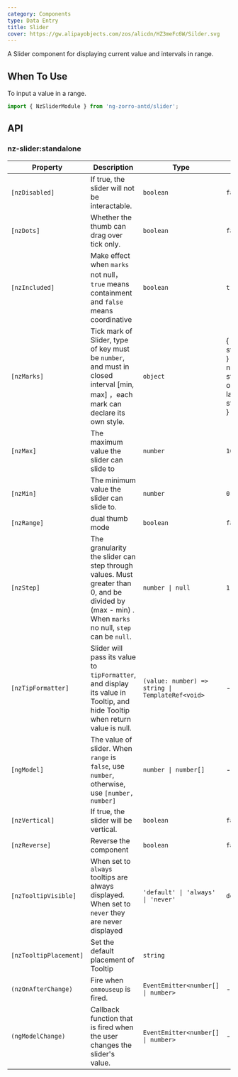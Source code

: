 ```yaml
---
category: Components
type: Data Entry
title: Slider
cover: https://gw.alipayobjects.com/zos/alicdn/HZ3meFc6W/Silder.svg
---
```


A Slider component for displaying current value and intervals in range.

## When To Use

To input a value in a range.

```ts
import { NzSliderModule } from 'ng-zorro-antd/slider';
```

## API

### nz-slider:standalone

| Property               | Description                                                                                                                                          | Type                                             | Default                                                                      |
| ---------------------- | ---------------------------------------------------------------------------------------------------------------------------------------------------- | ------------------------------------------------ | ---------------------------------------------------------------------------- |
| `[nzDisabled]`         | If true, the slider will not be interactable.                                                                                                        | `boolean`                                        | `false`                                                                      |
| `[nzDots]`             | Whether the thumb can drag over tick only.                                                                                                           | `boolean`                                        | `false`                                                                      |
| `[nzIncluded]`         | Make effect when `marks` not null，`true` means containment and `false` means coordinative                                                           | `boolean`                                        | `true`                                                                       |
| `[nzMarks]`            | Tick mark of Slider, type of key must be `number`, and must in closed interval [min, max] ，each mark can declare its own style.                     | `object`                                         | { number: string/HTML } or { number: { style: object, label: string/HTML } } |
| `[nzMax]`              | The maximum value the slider can slide to                                                                                                            | `number`                                         | `100`                                                                        |
| `[nzMin]`              | The minimum value the slider can slide to.                                                                                                           | `number`                                         | `0`                                                                          |
| `[nzRange]`            | dual thumb mode                                                                                                                                      | `boolean`                                        | `false`                                                                      |
| `[nzStep]`             | The granularity the slider can step through values. Must greater than 0, and be divided by (max - min) . When `marks` no null, `step` can be `null`. | `number \| null`                                 | `1`                                                                          |
| `[nzTipFormatter]`     | Slider will pass its value to `tipFormatter`, and display its value in Tooltip, and hide Tooltip when return value is null.                          | `(value: number) => string \| TemplateRef<void>` | -                                                                            |
| `[ngModel]`            | The value of slider. When `range` is `false`, use `number`, otherwise, use `[number, number]`                                                        | `number \| number[]`                             | -                                                                            |
| `[nzVertical]`         | If true, the slider will be vertical.                                                                                                                | `boolean`                                        | `false`                                                                      |
| `[nzReverse]`          | Reverse the component                                                                                                                                | `boolean`                                        | `false`                                                                      |
| `[nzTooltipVisible]`   | When set to `always` tooltips are always displayed. When set to `never` they are never displayed                                                     | `'default' \| 'always' \| 'never'`               | `default`                                                                    |
| `[nzTooltipPlacement]` | Set the default placement of Tooltip                                                                                                                 | `string`                                         |                                                                              |
| `(nzOnAfterChange)`    | Fire when `onmouseup` is fired.                                                                                                                      | `EventEmitter<number[] \| number>`               | -                                                                            |
| `(ngModelChange)`      | Callback function that is fired when the user changes the slider's value.                                                                            | `EventEmitter<number[] \| number>`               | -                                                                            |

